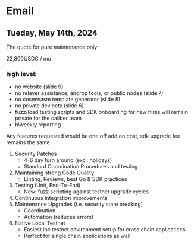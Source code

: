 # Email
## Tueday, May 14th, 2024

The quote for pure maintenance only:

22,800USDC / mo

### high level:

- no website (slide 9)
- no relayer assistance, airdrop tools, or public nodes (slide 7)
- no cosmwasm template generator (slide 8)
- no private dev nets (slide 6)
- fuzz/load testing scripts and SDK onboarding for new hires will remain private for the caliber team
- biweekly reporting

Any features requested would be one off add on cost, sdk upgrade fee remains the same

1. Security Patches
   - 4-6 day turn around (excl. holidays)
   - Standard Coordination Procedures and testing
2. Maintaining strong Code Quality
   - Linting, Reviews, best Go & SDK practices
3. Testing (Unit, End-To-End)
   - New: fuzz scripting against testnet upgrade cycles
4. Continuous Integration improvements
5. Maintenance Upgrades (i.e. security state breaking)
   - Coordination
   - Automation (reduces errors)
6. Native Local Testnet
   - Easiest ibc testnet environment setup for cross chain applications
   - Perfect for single chain applications as well
